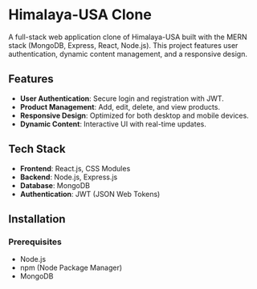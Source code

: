 # Himalaya-USA Clone

A full-stack web application clone of Himalaya-USA built with the MERN stack (MongoDB, Express, React, Node.js). This project features user authentication, dynamic content management, and a responsive design.

## Features

- **User Authentication**: Secure login and registration with JWT.
- **Product Management**: Add, edit, delete, and view products.
- **Responsive Design**: Optimized for both desktop and mobile devices.
- **Dynamic Content**: Interactive UI with real-time updates.

## Tech Stack

- **Frontend**: React.js, CSS Modules
- **Backend**: Node.js, Express.js
- **Database**: MongoDB
- **Authentication**: JWT (JSON Web Tokens)

## Installation

### Prerequisites

- Node.js
- npm (Node Package Manager)
- MongoDB
